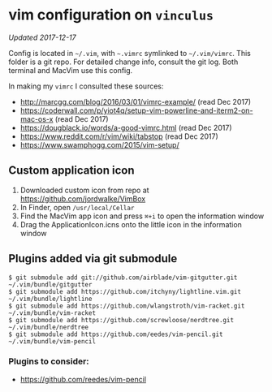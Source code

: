 # vim configuration on `vinculus`

*Updated 2017-12-17*

Config is located in `~/.vim`, with `~.vimrc` symlinked to `~/.vim/vimrc`.
This folder is a git repo. For detailed change info, consult the git log.
Both terminal and MacVim use this config.

In making my `vimrc` I consulted these sources:

* <http://marcgg.com/blog/2016/03/01/vimrc-example/> (read Dec 2017)
* <https://coderwall.com/p/yiot4q/setup-vim-powerline-and-iterm2-on-mac-os-x> (read Dec 2017)
* <https://dougblack.io/words/a-good-vimrc.html> (read Dec 2017)
* <https://www.reddit.com/r/vim/wiki/tabstop> (read Dec 2017)
* <https://www.swamphogg.com/2015/vim-setup/>

## Custom application icon

1. Downloaded custom icon from repo at <https://github.com/jordwalke/VimBox>
2. In Finder, open `/usr/local/Cellar`
3. Find the MacVim app icon and press `⌘+i` to open the information window
4. Drag the ApplicationIcon.icns onto the little icon in the information window

## Plugins added via git submodule

    $ git submodule add git://github.com/airblade/vim-gitgutter.git ~/.vim/bundle/gitgutter
    $ git submodule add https://github.com/itchyny/lightline.vim.git ~/.vim/bundle/lightline
    $ git submodule add https://github.com/wlangstroth/vim-racket.git ~/.vim/bundle/vim-racket
    $ git submodule add https://github.com/screwloose/nerdtree.git ~/.vim/bundle/nerdtree
    $ git submodule add https://github.com/eedes/vim-pencil.git ~/.vim/bundle/vim-pencil

### Plugins to  consider:

* <https://github.com/reedes/vim-pencil>

